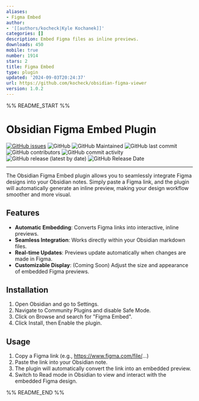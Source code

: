 ```yaml
---
aliases:
- Figma Embed
author:
- '[[authors/kocheck|Kyle Kochanek]]'
categories: []
description: Embed Figma files as inline previews.
downloads: 450
mobile: true
number: 1914
stars: 2
title: Figma Embed
type: plugin
updated: '2024-09-03T20:24:37'
url: https://github.com/kocheck/obsidian-figma-viewer
version: 1.0.2
---
```


%% README_START %%

# Obsidian Figma Embed Plugin


[![GitHub issues](https://img.shields.io/github/issues/kocheck/obsidian-figma-viewer)](https://github.com/kocheck/obsidian-figma-viewer/issues)
![GitHub](https://img.shields.io/github/license/kocheck/obsidian-figma-viewer?color=blue)
![GitHub Maintained](https://img.shields.io/badge/Open%20Source-Yes-green)
![GitHub last commit](https://img.shields.io/github/last-commit/kocheck/obsidian-figma-viewer)
![GitHub contributors](https://img.shields.io/github/contributors/kocheck/obsidian-figma-viewer)
![GitHub commit activity](https://img.shields.io/github/commit-activity/m/kocheck/obsidian-figma-viewer)
![GitHub release (latest by date)](https://img.shields.io/github/v/release/kocheck/obsidian-figma-viewer)
![GitHub Release Date](https://img.shields.io/github/release-date/kocheck/obsidian-figma-viewer)

---

The Obsidian Figma Embed plugin allows you to seamlessly integrate Figma designs into your Obsidian notes. Simply paste a Figma link, and the plugin will automatically generate an inline preview, making your design workflow smoother and more visual.

## Features

- **Automatic Embedding**: Converts Figma links into interactive, inline previews.
- **Seamless Integration**: Works directly within your Obsidian markdown files.
- **Real-time Updates**: Previews update automatically when changes are made in Figma.
- **Customizable Display**: (Coming Soon) Adjust the size and appearance of embedded Figma previews.

## Installation

1. Open Obsidian and go to Settings.
2. Navigate to Community Plugins and disable Safe Mode.
3. Click on Browse and search for "Figma Embed".
4. Click Install, then Enable the plugin.

## Usage

1. Copy a Figma link (e.g., https://www.figma.com/file/...)
2. Paste the link into your Obsidian note.
3. The plugin will automatically convert the link into an embedded preview.
4. Switch to Read mode in Obsidian to view and interact with the embedded Figma design.



%% README_END %%
